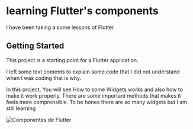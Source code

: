 # learning Flutter's components

I have been taking a some lessons of Flutter

## Getting Started

This project is a starting point for a Flutter application.

I left some text coments to explain some code that I did not understand when I was coding
that is why.

In this project, You will see How to some Widgets works and also how to make it work properly.
There are some important methods that makes it feels more comprensible.
To be hones there are so many widgets but I am still learning


![Componentes de Flutter](https://user-images.githubusercontent.com/42458038/112880764-7b1b2900-9090-11eb-93f5-08d4f322585d.png)
